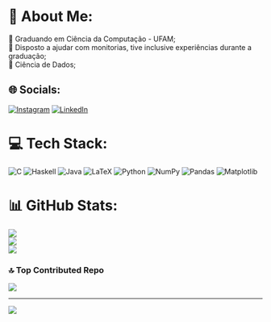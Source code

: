 # 💫 About Me:
🔭 Graduando em Ciência da Computação - UFAM;<br>🤝 Disposto a ajudar com monitorias, tive inclusive experiências durante a graduação;<br>🌱 Ciência de Dados;<br>


## 🌐 Socials:
[![Instagram](https://img.shields.io/badge/Instagram-%23E4405F.svg?logo=Instagram&logoColor=white)](https://instagram.com/kaikermaciel) [![LinkedIn](https://img.shields.io/badge/LinkedIn-%230077B5.svg?logo=linkedin&logoColor=white)](https://linkedin.com/in/kaikermaciel) 

# 💻 Tech Stack:
![C](https://img.shields.io/badge/c-%2300599C.svg?style=for-the-badge&logo=c&logoColor=white) ![Haskell](https://img.shields.io/badge/Haskell-5e5086?style=for-the-badge&logo=haskell&logoColor=white) ![Java](https://img.shields.io/badge/java-%23ED8B00.svg?style=for-the-badge&logo=openjdk&logoColor=white) ![LaTeX](https://img.shields.io/badge/latex-%23008080.svg?style=for-the-badge&logo=latex&logoColor=white) ![Python](https://img.shields.io/badge/python-3670A0?style=for-the-badge&logo=python&logoColor=ffdd54) ![NumPy](https://img.shields.io/badge/numpy-%23013243.svg?style=for-the-badge&logo=numpy&logoColor=white) ![Pandas](https://img.shields.io/badge/pandas-%23150458.svg?style=for-the-badge&logo=pandas&logoColor=white) ![Matplotlib](https://img.shields.io/badge/Matplotlib-%23ffffff.svg?style=for-the-badge&logo=Matplotlib&logoColor=black)
# 📊 GitHub Stats:
![](https://github-readme-stats.vercel.app/api?username=kaikermaciel&theme=monokai&hide_border=true&include_all_commits=true&count_private=true)<br/>
![](https://github-readme-streak-stats.herokuapp.com/?user=kaikermaciel&theme=monokai&hide_border=true)<br/>
![](https://github-readme-stats.vercel.app/api/top-langs/?username=kaikermaciel&theme=monokai&hide_border=true&include_all_commits=true&count_private=true&layout=compact)

### 🔝 Top Contributed Repo
![](https://github-contributor-stats.vercel.app/api?username=kaikermaciel&limit=5&theme=monokai&combine_all_yearly_contributions=true)

---
[![](https://visitcount.itsvg.in/api?id=kaikermaciel&icon=5&color=1)](https://visitcount.itsvg.in)

<!-- Proudly created with GPRM ( https://gprm.itsvg.in ) -->
